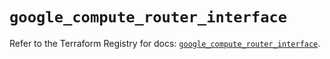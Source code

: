 # `google_compute_router_interface`

Refer to the Terraform Registry for docs: [`google_compute_router_interface`](https://registry.terraform.io/providers/hashicorp/google-beta/5.30.0/docs/resources/google_compute_router_interface).
